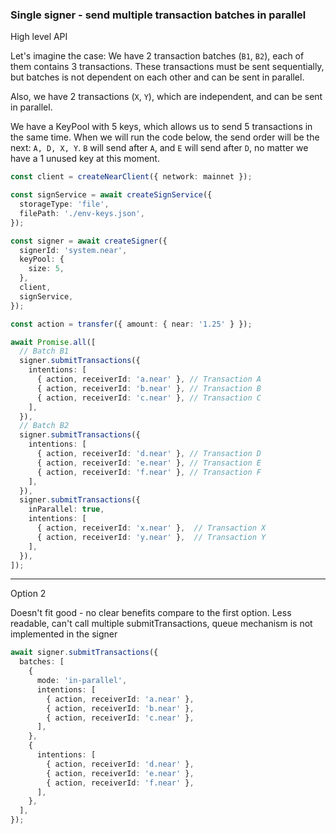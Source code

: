 ### Single signer - send multiple transaction batches in parallel

High level API

Let's imagine the case:
We have 2 transaction batches (`B1`, `B2`), each of them contains 3 transactions. These transactions
must be sent sequentially, but batches is not dependent on each other
and can be sent in parallel. 

Also, we have 2 transactions (`X`, `Y`), which are independent, and can be sent 
in parallel.

We have a KeyPool with 5 keys, which allows us to send 5 transactions in the same time.
When we will run the code below, the send order will be the next:
`A, D, X, Y`. `B` will send after `A`, and `E` will send after `D`, no matter 
we have a 1 unused key at this moment.

```ts
const client = createNearClient({ network: mainnet });

const signService = await createSignService({
  storageType: 'file',
  filePath: './env-keys.json',
});

const signer = await createSigner({
  signerId: 'system.near',
  keyPool: {
    size: 5,
  },
  client,
  signService,
});

const action = transfer({ amount: { near: '1.25' } });

await Promise.all([
  // Batch B1
  signer.submitTransactions({
    intentions: [
      { action, receiverId: 'a.near' }, // Transaction A
      { action, receiverId: 'b.near' }, // Transaction B
      { action, receiverId: 'c.near' }, // Transaction C
    ],
  }),
  // Batch B2
  signer.submitTransactions({
    intentions: [
      { action, receiverId: 'd.near' }, // Transaction D
      { action, receiverId: 'e.near' }, // Transaction E
      { action, receiverId: 'f.near' }, // Transaction F
    ],
  }),
  signer.submitTransactions({
    inParallel: true,
    intentions: [
      { action, receiverId: 'x.near' },  // Transaction X
      { action, receiverId: 'y.near' },  // Transaction Y
    ],
  }),
]);
```

---

Option 2

Doesn't fit good - no clear benefits compare to the first option. Less readable,
can't call multiple submitTransactions, queue mechanism is not implemented in the signer

```ts
await signer.submitTransactions({
  batches: [
    {
      mode: 'in-parallel',
      intentions: [
        { action, receiverId: 'a.near' },
        { action, receiverId: 'b.near' },
        { action, receiverId: 'c.near' },
      ],
    },
    {
      intentions: [
        { action, receiverId: 'd.near' },
        { action, receiverId: 'e.near' },
        { action, receiverId: 'f.near' },
      ],
    },
  ],
});
```
